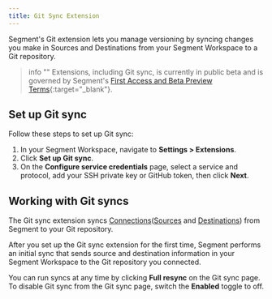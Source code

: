 ```yaml
---
title: Git Sync Extension
---
```


Segment's Git extension lets you manage versioning by syncing changes you make in Sources and Destinations from your Segment Workspace to a Git repository.

> info ""
> Extensions, including Git sync, is currently in public beta and is governed by Segment's [First Access and Beta Preview Terms](https://www.twilio.com/en-us/legal/tos){:target="_blank"}.

## Set up Git sync

Follow these steps to set up Git sync:

1. In your Segment Workspace, navigate to **Settings > Extensions**.
2. Click **Set up Git sync**.
3. On the **Configure service credentials** page, select a service and protocol, add your SSH private key or GitHub token, then click **Next**.

## Working with Git syncs

The Git sync extension syncs [Connections](/docs/connections/)([Sources](/docs/connections/sources/) and [Destinations](/docs/connections/destinations/)) from Segment to your Git repository. 

After you set up the Git sync extension for the first time, Segment performs an initial sync that sends source and destination information in your Segment Workspace to the Git repository you connected. 

You can run syncs at any time by clicking **Full resync** on the Git sync page. To disable Git sync from the Git sync page, switch the **Enabled** toggle to off.